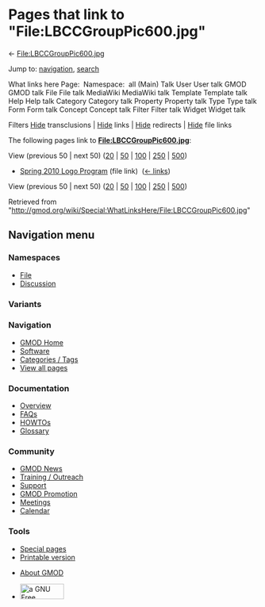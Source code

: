 <div id="mw-page-base" class="noprint">

</div>

<div id="mw-head-base" class="noprint">

</div>

<div id="content" class="mw-body" role="main">

<span id="top"></span>

<div id="mw-js-message" style="display:none;">

</div>



# <span dir="auto">Pages that link to "File:LBCCGroupPic600.jpg"</span>

<div id="bodyContent">

<div id="contentSub">

←
[File:LBCCGroupPic600.jpg](/wiki/File:LBCCGroupPic600.jpg "File:LBCCGroupPic600.jpg")

</div>

<div id="jump-to-nav" class="mw-jump">

Jump to: [navigation](#mw-navigation), [search](#p-search)

</div>

<div id="mw-content-text">

What links here Page:  Namespace:  all (Main) Talk User User talk GMOD
GMOD talk File File talk MediaWiki MediaWiki talk Template Template talk
Help Help talk Category Category talk Property Property talk Type Type
talk Form Form talk Concept Concept talk Filter Filter talk Widget
Widget talk

Filters
[Hide](/mediawiki/index.php?title=Special:WhatLinksHere/File:LBCCGroupPic600.jpg&hidetrans=1 "Special:WhatLinksHere/File:LBCCGroupPic600.jpg")
transclusions \|
[Hide](/mediawiki/index.php?title=Special:WhatLinksHere/File:LBCCGroupPic600.jpg&hidelinks=1 "Special:WhatLinksHere/File:LBCCGroupPic600.jpg")
links \|
[Hide](/mediawiki/index.php?title=Special:WhatLinksHere/File:LBCCGroupPic600.jpg&hideredirs=1 "Special:WhatLinksHere/File:LBCCGroupPic600.jpg")
redirects \|
[Hide](/mediawiki/index.php?title=Special:WhatLinksHere/File:LBCCGroupPic600.jpg&hideimages=1 "Special:WhatLinksHere/File:LBCCGroupPic600.jpg")
file links

The following pages link to
**[File:LBCCGroupPic600.jpg](/wiki/File:LBCCGroupPic600.jpg "File:LBCCGroupPic600.jpg")**:

View (previous 50 \| next 50)
([20](/mediawiki/index.php?title=Special:WhatLinksHere/File:LBCCGroupPic600.jpg&limit=20 "Special:WhatLinksHere/File:LBCCGroupPic600.jpg")
\|
[50](/mediawiki/index.php?title=Special:WhatLinksHere/File:LBCCGroupPic600.jpg&limit=50 "Special:WhatLinksHere/File:LBCCGroupPic600.jpg")
\|
[100](/mediawiki/index.php?title=Special:WhatLinksHere/File:LBCCGroupPic600.jpg&limit=100 "Special:WhatLinksHere/File:LBCCGroupPic600.jpg")
\|
[250](/mediawiki/index.php?title=Special:WhatLinksHere/File:LBCCGroupPic600.jpg&limit=250 "Special:WhatLinksHere/File:LBCCGroupPic600.jpg")
\|
[500](/mediawiki/index.php?title=Special:WhatLinksHere/File:LBCCGroupPic600.jpg&limit=500 "Special:WhatLinksHere/File:LBCCGroupPic600.jpg"))

- [Spring 2010 Logo
  Program](/wiki/Spring_2010_Logo_Program "Spring 2010 Logo Program")
  (file link) ‎ <span class="mw-whatlinkshere-tools">([←
  links](/mediawiki/index.php?title=Special:WhatLinksHere&target=Spring+2010+Logo+Program "Special:WhatLinksHere"))</span>

View (previous 50 \| next 50)
([20](/mediawiki/index.php?title=Special:WhatLinksHere/File:LBCCGroupPic600.jpg&limit=20 "Special:WhatLinksHere/File:LBCCGroupPic600.jpg")
\|
[50](/mediawiki/index.php?title=Special:WhatLinksHere/File:LBCCGroupPic600.jpg&limit=50 "Special:WhatLinksHere/File:LBCCGroupPic600.jpg")
\|
[100](/mediawiki/index.php?title=Special:WhatLinksHere/File:LBCCGroupPic600.jpg&limit=100 "Special:WhatLinksHere/File:LBCCGroupPic600.jpg")
\|
[250](/mediawiki/index.php?title=Special:WhatLinksHere/File:LBCCGroupPic600.jpg&limit=250 "Special:WhatLinksHere/File:LBCCGroupPic600.jpg")
\|
[500](/mediawiki/index.php?title=Special:WhatLinksHere/File:LBCCGroupPic600.jpg&limit=500 "Special:WhatLinksHere/File:LBCCGroupPic600.jpg"))

</div>

<div class="printfooter">

Retrieved from
"<http://gmod.org/wiki/Special:WhatLinksHere/File:LBCCGroupPic600.jpg>"

</div>

<div id="catlinks" class="catlinks catlinks-allhidden">

</div>

<div class="visualClear">

</div>

</div>

</div>

<div id="mw-navigation">

## Navigation menu

<div id="mw-head">



<div id="left-navigation">

<div id="p-namespaces" class="vectorTabs" role="navigation"
aria-labelledby="p-namespaces-label">

### Namespaces

- <span id="ca-nstab-image"><a href="/wiki/File:LBCCGroupPic600.jpg" accesskey="c"
  title="View the file page [c]">File</a></span>
- <span id="ca-talk"><a
  href="/mediawiki/index.php?title=File_talk:LBCCGroupPic600.jpg&amp;action=edit&amp;redlink=1"
  accesskey="t"
  title="Discussion about the content page [t]">Discussion</a></span>

</div>

<div id="p-variants" class="vectorMenu emptyPortlet" role="navigation"
aria-labelledby="p-variants-label">

### 

### Variants[](#)

<div class="menu">

</div>

</div>

</div>

<div id="right-navigation">





</div>



</div>

</div>

</div>

<div id="mw-panel">

<div id="p-logo" role="banner">

<a href="/wiki/Main_Page"
style="background-image: url(http://gmod.org/images/GMOD-cogs.png);"
title="Visit the main page"></a>

</div>

<div id="p-Navigation" class="portal" role="navigation"
aria-labelledby="p-Navigation-label">

### Navigation

<div class="body">

- <span id="n-GMOD-Home">[GMOD Home](/wiki/Main_Page)</span>
- <span id="n-Software">[Software](/wiki/GMOD_Components)</span>
- <span id="n-Categories-.2F-Tags">[Categories /
  Tags](/wiki/Categories)</span>
- <span id="n-View-all-pages">[View all
  pages](/wiki/Special:AllPages)</span>

</div>

</div>

<div id="p-Documentation" class="portal" role="navigation"
aria-labelledby="p-Documentation-label">

### Documentation

<div class="body">

- <span id="n-Overview">[Overview](/wiki/Overview)</span>
- <span id="n-FAQs">[FAQs](/wiki/Category:FAQ)</span>
- <span id="n-HOWTOs">[HOWTOs](/wiki/Category:HOWTO)</span>
- <span id="n-Glossary">[Glossary](/wiki/Glossary)</span>

</div>

</div>

<div id="p-Community" class="portal" role="navigation"
aria-labelledby="p-Community-label">

### Community

<div class="body">

- <span id="n-GMOD-News">[GMOD News](/wiki/GMOD_News)</span>
- <span id="n-Training-.2F-Outreach">[Training /
  Outreach](/wiki/Training_and_Outreach)</span>
- <span id="n-Support">[Support](/wiki/Support)</span>
- <span id="n-GMOD-Promotion">[GMOD
  Promotion](/wiki/GMOD_Promotion)</span>
- <span id="n-Meetings">[Meetings](/wiki/Meetings)</span>
- <span id="n-Calendar">[Calendar](/wiki/Calendar)</span>

</div>

</div>

<div id="p-tb" class="portal" role="navigation"
aria-labelledby="p-tb-label">

### Tools

<div class="body">

- <span id="t-specialpages"><a href="/wiki/Special:SpecialPages" accesskey="q"
  title="A list of all special pages [q]">Special pages</a></span>
- <span id="t-print"><a
  href="/mediawiki/index.php?title=Special:WhatLinksHere/File:LBCCGroupPic600.jpg&amp;printable=yes"
  rel="alternate" accesskey="p"
  title="Printable version of this page [p]">Printable version</a></span>

</div>

</div>

</div>

</div>

<div id="footer" role="contentinfo">

- <span id="footer-places-about">[About
  GMOD](/wiki/GMOD:About "GMOD:About")</span>

<!-- -->

- <span id="footer-copyrightico">[<img src="http://www.gnu.org/graphics/gfdl-logo-small.png" width="88"
  height="31" alt="a GNU Free Documentation License" />](http://www.gnu.org/licenses/fdl-1.3.html)</span>


<div style="clear:both">

</div>

</div>
